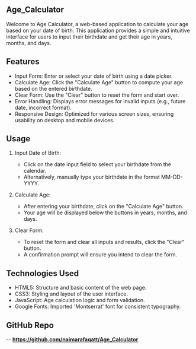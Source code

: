 ﻿## Age_Calculator
Welcome to Age Calculator, a web-based application to calculate your age based on your date of birth. This application provides a simple and intuitive interface for users to input their birthdate and get their age in years, months, and days.

## Features
- Input Form: Enter or select your date of birth using a date picker.
- Calculate Age: Click the "Calculate Age" button to compute your age based on the entered birthdate.
- Clear Form: Use the "Clear" button to reset the form and start over.
- Error Handling: Displays error messages for invalid inputs (e.g., future date, incorrect format).
- Responsive Design: Optimized for various screen sizes, ensuring usability on desktop and mobile devices.

## Usage
1. Input Date of Birth:
   - Click on the date input field to select your birthdate from the calendar.
   - Alternatively, manually type your birthdate in the format MM-DD-YYYY.

2. Calculate Age:
   - After entering your birthdate, click on the "Calculate Age" button.
   - Your age will be displayed below the buttons in years, months, and days.

3. Clear Form:
   - To reset the form and clear all inputs and results, click the "Clear" button.
   - A confirmation prompt will ensure you intend to clear the form.

## Technologies Used
- HTML5: Structure and basic content of the web page.
- CSS3: Styling and layout of the user interface.
- JavaScript: Age calculation logic and form validation.
- Google Fonts: Imported 'Montserrat' font for consistent typography.

## GitHub Repo
-- **https://github.com/naimarafaqatt/Age_Calculator**
